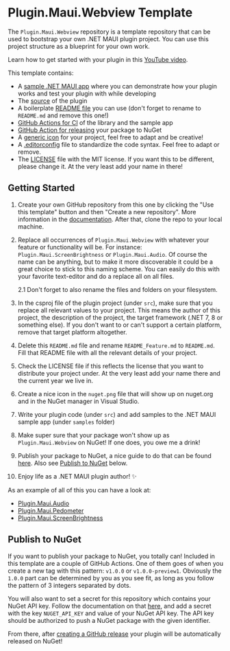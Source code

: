 # Plugin.Maui.Webview Template

The `Plugin.Maui.Webview` repository is a template repository that can be used to bootstrap your own .NET MAUI plugin project. You can use this project structure as a blueprint for your own work.

Learn how to get started with your plugin in this [YouTube video](https://www.youtube.com/watch?v=ZCQrlGT7MhI&list=PLfbOp004UaYVgzmTBNVI0ql2qF0LhSEU1&index=27).

This template contains:

- A [sample .NET MAUI app](samples) where you can demonstrate how your plugin works and test your plugin with while developing
- The [source](src) of the plugin
- A boilerplate [README file](README_Feature.md) you can use (don't forget to rename to `README.md` and remove this one!)
- [GitHub Actions for CI](.github/workflows) of the library and the sample app
- [GitHub Action for releasing](.github/workflows) your package to NuGet
- A [generic icon](nuget.png) for your project, feel free to adapt and be creative!
- A [.editorconfig](.editorconfig) file to standardize the code syntax. Feel free to adapt or remove.
- The [LICENSE](LICENSE) file with the MIT license. If you want this to be different, please change it. At the very least add your name in there!

## Getting Started

1. Create your own GitHub repository from this one by clicking the "Use this template" button and then "Create a new repository". More information in the [documentation](https://docs.github.com/repositories/creating-and-managing-repositories/creating-a-repository-from-a-template). After that, clone the repo to your local machine.

2. Replace all occurrences of `Plugin.Maui.Webview` with whatever your feature or functionality will be. For instance: `Plugin.Maui.ScreenBrightness` or `Plugin.Maui.Audio`. Of course the name can be anything, but to make it more discoverable it could be a great choice to stick to this naming scheme. You can easily do this with your favorite text-editor and do a replace all on all files.

   2.1 Don't forget to also rename the files and folders on your filesystem.

3. In the csproj file of the plugin project (under `src`), make sure that you replace all relevant values to your project. This means the author of this project, the description of the project, the target framework (.NET 7, 8 or something else). If you don't want to or can't support a certain platform, remove that target platform altogether.

4. Delete this `README.md` file and rename `README_Feature.md` to `README.md`. Fill that README file with all the relevant details of your project.

5. Check the LICENSE file if this reflects the license that you want to distribute your project under. At the very least add your name there and the current year we live in.

6. Create a nice icon in the `nuget.png` file that will show up on nuget.org and in the NuGet manager in Visual Studio.

7. Write your plugin code (under `src`) and add samples to the .NET MAUI sample app (under `samples` folder)

8. Make super sure that your package won't show up as `Plugin.Maui.Webview` on NuGet! If one does, you owe me a drink!

9. Publish your package to NuGet, a nice guide to do that can be found [here](https://learn.microsoft.com/nuget/nuget-org/publish-a-package). Also see [Publish to NuGet](#publish-to-nuget) below.

10. Enjoy life as a .NET MAUI plugin author! ✨

As an example of all of this you can have a look at:

- [Plugin.Maui.Audio](https://github.com/jfversluis/Plugin.Maui.Audio)
- [Plugin.Maui.Pedometer](https://github.com/jfversluis/Plugin.Maui.Pedometer)
- [Plugin.Maui.ScreenBrightness](https://github.com/jfversluis/Plugin.Maui.ScreenBrightness)

## Publish to NuGet

If you want to publish your package to NuGet, you totally can! Included in this template are a couple of GitHub Actions. One of them goes of when you create a new tag with this pattern: `v1.0.0` or `v1.0.0-preview1`. Obviously the `1.0.0` part can be determined by you as you see fit, as long as you follow the pattern of 3 integers separated by dots.

You will also want to set a secret for this repository which contains your NuGet API key. Follow the documentation on that [here](https://docs.github.com/actions/security-guides/encrypted-secrets#creating-encrypted-secrets-for-a-repository), and add a secret with the key `NUGET_API_KEY` and value of your NuGet API key. The API key should be authorized to push a NuGet package with the given identifier. 

From there, after [creating a GitHub release](https://docs.github.com/repositories/releasing-projects-on-github/managing-releases-in-a-repository) your plugin will be automatically released on NuGet!